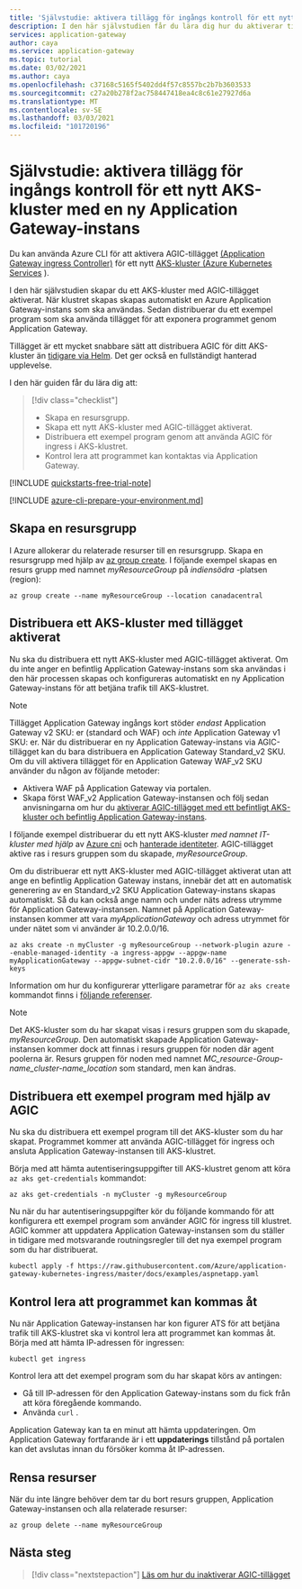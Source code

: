 ```yaml
---
title: 'Självstudie: aktivera tillägg för ingångs kontroll för ett nytt AKS-kluster med en ny Azure Application Gateway'
description: I den här självstudien får du lära dig hur du aktiverar tillägg för ingångs kontroll för ditt nya AKS-kluster med en ny Application Gateway-instans.
services: application-gateway
author: caya
ms.service: application-gateway
ms.topic: tutorial
ms.date: 03/02/2021
ms.author: caya
ms.openlocfilehash: c37168c5165f5402dd4f57c8557bc2b7b3603533
ms.sourcegitcommit: c27a20b278f2ac758447418ea4c8c61e27927d6a
ms.translationtype: MT
ms.contentlocale: sv-SE
ms.lasthandoff: 03/03/2021
ms.locfileid: "101720196"
---
```

# <a name="tutorial-enable-the-ingress-controller-add-on-for-a-new-aks-cluster-with-a-new-application-gateway-instance"></a>Självstudie: aktivera tillägg för ingångs kontroll för ett nytt AKS-kluster med en ny Application Gateway-instans

Du kan använda Azure CLI för att aktivera AGIC-tillägget [(Application Gateway ingress Controller)](ingress-controller-overview.md) för ett nytt [AKS-kluster (Azure Kubernetes Services](https://azure.microsoft.com/services/kubernetes-service/) ).

I den här självstudien skapar du ett AKS-kluster med AGIC-tillägget aktiverat. När klustret skapas skapas automatiskt en Azure Application Gateway-instans som ska användas. Sedan distribuerar du ett exempel program som ska använda tillägget för att exponera programmet genom Application Gateway. 

Tillägget är ett mycket snabbare sätt att distribuera AGIC för ditt AKS-kluster än [tidigare via Helm](ingress-controller-overview.md#difference-between-helm-deployment-and-aks-add-on). Det ger också en fullständigt hanterad upplevelse.

I den här guiden får du lära dig att:

> [!div class="checklist"]
> * Skapa en resursgrupp. 
> * Skapa ett nytt AKS-kluster med AGIC-tillägget aktiverat.
> * Distribuera ett exempel program genom att använda AGIC för ingress i AKS-klustret.
> * Kontrol lera att programmet kan kontaktas via Application Gateway.

[!INCLUDE [quickstarts-free-trial-note](../../includes/quickstarts-free-trial-note.md)]

[!INCLUDE [azure-cli-prepare-your-environment.md](../../includes/azure-cli-prepare-your-environment.md)]

## <a name="create-a-resource-group"></a>Skapa en resursgrupp

I Azure allokerar du relaterade resurser till en resursgrupp. Skapa en resursgrupp med hjälp av [az group create](/cli/azure/group#az-group-create). I följande exempel skapas en resurs grupp med namnet *myResourceGroup* på *indiensödra* -platsen (region): 

```azurecli-interactive
az group create --name myResourceGroup --location canadacentral
```

## <a name="deploy-an-aks-cluster-with-the-add-on-enabled"></a>Distribuera ett AKS-kluster med tillägget aktiverat

Nu ska du distribuera ett nytt AKS-kluster med AGIC-tillägget aktiverat. Om du inte anger en befintlig Application Gateway-instans som ska användas i den här processen skapas och konfigureras automatiskt en ny Application Gateway-instans för att betjäna trafik till AKS-klustret.  

> [!NOTE]
> Tillägget Application Gateway ingångs kort stöder *endast* Application Gateway v2 SKU: er (standard och WAF) och *inte* Application Gateway v1 SKU: er. När du distribuerar en ny Application Gateway-instans via AGIC-tillägget kan du bara distribuera en Application Gateway Standard_v2 SKU. Om du vill aktivera tillägget för en Application Gateway WAF_v2 SKU använder du någon av följande metoder:
>
> - Aktivera WAF på Application Gateway via portalen. 
> - Skapa först WAF_v2 Application Gateway-instansen och följ sedan anvisningarna om hur du [aktiverar AGIC-tillägget med ett befintligt AKS-kluster och befintlig Application Gateway-instans](tutorial-ingress-controller-add-on-existing.md). 

I följande exempel distribuerar du ett nytt AKS-kluster *med namnet IT-kluster med hjälp* av [Azure cni](../aks/concepts-network.md#azure-cni-advanced-networking) och [hanterade identiteter](../aks/use-managed-identity.md). AGIC-tillägget aktive ras i resurs gruppen som du skapade, *myResourceGroup*. 

Om du distribuerar ett nytt AKS-kluster med AGIC-tillägget aktiverat utan att ange en befintlig Application Gateway instans, innebär det att en automatisk generering av en Standard_v2 SKU Application Gateway-instans skapas automatiskt. Så du kan också ange namn och under näts adress utrymme för Application Gateway-instansen. Namnet på Application Gateway-instansen kommer att vara *myApplicationGateway* och adress utrymmet för under nätet som vi använder är 10.2.0.0/16.

```azurecli-interactive
az aks create -n myCluster -g myResourceGroup --network-plugin azure --enable-managed-identity -a ingress-appgw --appgw-name myApplicationGateway --appgw-subnet-cidr "10.2.0.0/16" --generate-ssh-keys
```

Information om hur du konfigurerar ytterligare parametrar för `az aks create` kommandot finns i [följande referenser](/cli/azure/aks#az-aks-create). 

> [!NOTE]
> Det AKS-kluster som du har skapat visas i resurs gruppen som du skapade, *myResourceGroup*. Den automatiskt skapade Application Gateway-instansen kommer dock att finnas i resurs gruppen för noden där agent poolerna är. Resurs gruppen för noden med namnet *MC_resource-Group-name_cluster-name_location* som standard, men kan ändras. 

## <a name="deploy-a-sample-application-by-using-agic"></a>Distribuera ett exempel program med hjälp av AGIC

Nu ska du distribuera ett exempel program till det AKS-kluster som du har skapat. Programmet kommer att använda AGIC-tillägget för ingress och ansluta Application Gateway-instansen till AKS-klustret. 

Börja med att hämta autentiseringsuppgifter till AKS-klustret genom att köra `az aks get-credentials` kommandot: 

```azurecli-interactive
az aks get-credentials -n myCluster -g myResourceGroup
```

Nu när du har autentiseringsuppgifter kör du följande kommando för att konfigurera ett exempel program som använder AGIC för ingress till klustret. AGIC kommer att uppdatera Application Gateway-instansen som du ställer in tidigare med motsvarande routningsregler till det nya exempel program som du har distribuerat.  

```azurecli-interactive
kubectl apply -f https://raw.githubusercontent.com/Azure/application-gateway-kubernetes-ingress/master/docs/examples/aspnetapp.yaml 
```

## <a name="check-that-the-application-is-reachable"></a>Kontrol lera att programmet kan kommas åt

Nu när Application Gateway-instansen har kon figurer ATS för att betjäna trafik till AKS-klustret ska vi kontrol lera att programmet kan kommas åt. Börja med att hämta IP-adressen för ingressen: 

```azurecli-interactive
kubectl get ingress
```

Kontrol lera att det exempel program som du har skapat körs av antingen:

- Gå till IP-adressen för den Application Gateway-instans som du fick från att köra föregående kommando.
- Använda `curl` . 

Application Gateway kan ta en minut att hämta uppdateringen. Om Application Gateway fortfarande är i ett **uppdaterings** tillstånd på portalen kan det avslutas innan du försöker komma åt IP-adressen. 

## <a name="clean-up-resources"></a>Rensa resurser

När du inte längre behöver dem tar du bort resurs gruppen, Application Gateway-instansen och alla relaterade resurser:

```azurecli-interactive
az group delete --name myResourceGroup
```

## <a name="next-steps"></a>Nästa steg

> [!div class="nextstepaction"]
> [Läs om hur du inaktiverar AGIC-tillägget](./ingress-controller-disable-addon.md)
